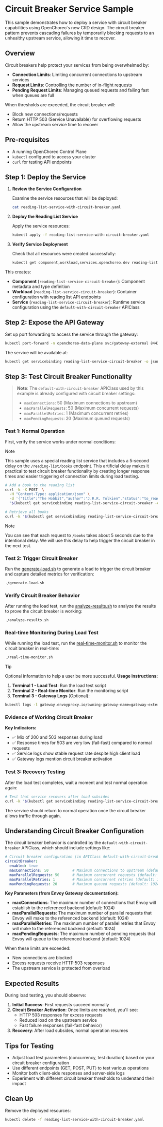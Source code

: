 # Circuit Breaker Service Sample

This sample demonstrates how to deploy a service with circuit breaker capabilities using OpenChoreo's new CRD design. The circuit breaker pattern prevents cascading failures by temporarily blocking requests to an unhealthy upstream service, allowing it time to recover.

## Overview

Circuit breakers help protect your services from being overwhelmed by:
- **Connection Limits**: Limiting concurrent connections to upstream services
- **Request Limits**: Controlling the number of in-flight requests
- **Pending Request Limits**: Managing queued requests and failing fast when queues are full

When thresholds are exceeded, the circuit breaker will:
- Block new connections/requests
- Return HTTP 503 (Service Unavailable) for overflowing requests
- Allow the upstream service time to recover

## Pre-requisites

- A running OpenChoreo Control Plane
- `kubectl` configured to access your cluster
- `curl` for testing API endpoints

## Step 1: Deploy the Service

1. **Review the Service Configuration**

   Examine the service resources that will be deployed:
   ```bash
   cat reading-list-service-with-circuit-breaker.yaml
   ```

2. **Deploy the Reading List Service**

   Apply the service resources:
   ```bash
   kubectl apply -f reading-list-service-with-circuit-breaker.yaml
   ```

3. **Verify Service Deployment**

   Check that all resources were created successfully:
   ```bash
   kubectl get component,workload,services.openchoreo.dev reading-list-service-circuit-breaker
   ```

This creates:
- **Component** (`reading-list-service-circuit-breaker`): Component metadata and type definition
- **Workload** (`reading-list-service-circuit-breaker`): Container configuration with reading list API endpoints
- **Service** (`reading-list-service-circuit-breaker`): Runtime service configuration using the `default-with-circuit-breaker` APIClass

## Step 2: Expose the API Gateway

Set up port forwarding to access the service through the gateway:

```bash
kubectl port-forward -n openchoreo-data-plane svc/gateway-external 8443:443 &
```

The service will be available at:
```bash
kubectl get servicebinding reading-list-service-circuit-breaker -o jsonpath='{.status.endpoints[0].public.uri}'
```

## Step 3: Test Circuit Breaker Functionality

> **Note**: The `default-with-circuit-breaker` APIClass used by this example is already configured with circuit breaker settings:
> - `maxConnections`: 50 (Maximum connections to upstream)
> - `maxParallelRequests`: 50 (Maximum concurrent requests)
> - `maxParallelRetries`: 1 (Maximum concurrent retries)
> - `maxPendingRequests`: 20 (Maximum queued requests)

### Test 1: Normal Operation

First, verify the service works under normal conditions:

> [!NOTE]
> This sample uses a special reading list service that includes a 5-second delay on the `/reading-list/books` endpoint. This artificial delay makes it practical to test circuit breaker functionality by creating longer response times and easier triggering of connection limits during load testing.

```bash
# Add a book to the reading list
curl -k -X POST  \
  -H "Content-Type: application/json" \
  -d '{"title":"The Hobbit","author":"J.R.R. Tolkien","status":"to_read"}' \
  "$(kubectl get servicebinding reading-list-service-circuit-breaker -o jsonpath='{.status.endpoints[0].public.uri}')/books"

# Retrieve all books
curl -k "$(kubectl get servicebinding reading-list-service-circuit-breaker -o jsonpath='{.status.endpoints[0].public.uri}')/books"
```

> [!NOTE]
> You can see that each request to `/books` takes about 5 seconds due to the intentional delay. We will use this delay to help trigger the circuit breaker in the next test.

### Test 2: Trigger Circuit Breaker

Run the [generate-load.sh](./generate-load.sh) to generate a load to trigger the circuit breaker and capture detailed metrics for verification:

```bash
./generate-load.sh
```

### Verify Circuit Breaker Behavior

After running the load test, run the [analyze-results.sh](./analyze-results.sh) to analyze the results to prove the circuit breaker is working:

```bash
./analyze-results.sh
```

### Real-time Monitoring During Load Test

While running the load test, run the [real-time-monitor.sh](./real-time-monitor.sh) to monitor the circuit breaker in real-time:

```bash
./real-time-monitor.sh
```

> [!TIP]
> Optional information to help a user be more successful.
> **Usage Instructions:**
> 1. **Terminal 1 - Load Test**: Run the load test script
> 2. **Terminal 2 - Real-time Monitor**: Run the monitoring script
> 3. **Terminal 3 - Gateway Logs** (Optional): 
>  ```bash
>  kubectl logs -l gateway.envoyproxy.io/owning-gateway-name=gateway-external -n openchoreo-data-plane -c envoy -f
>  ```

### Evidence of Working Circuit Breaker

**Key Indicators:**
- ✅ Mix of 200 and 503 responses during load
- ✅ Response times for 503 are very low (fail-fast) compared to normal requests
- ✅ Service logs show stable request rate despite high client load
- ✅ Gateway logs mention circuit breaker activation

### Test 3: Recovery Testing

After the load test completes, wait a moment and test normal operation again:

```bash
# Test that service recovers after load subsides
curl -k "$(kubectl get servicebinding reading-list-service-circuit-breaker -o jsonpath='{.status.endpoints[0].public.uri}')/books"
```

The service should return to normal operation once the circuit breaker allows traffic through again.

## Understanding Circuit Breaker Configuration

The circuit breaker behavior is controlled by the `default-with-circuit-breaker` APIClass, which should include settings like:

```yaml
# Circuit breaker configuration (in APIClass default-with-circuit-breaker)
circuitBreaker:
  enabled: true
  maxConnections: 50           # Maximum connections to upstream (default: 1024)
  maxParallelRequests: 50      # Maximum concurrent requests (default: 1024)
  maxParallelRetries: 1        # Maximum concurrent retries (default: 1024)
  maxPendingRequests: 20       # Maximum queued requests (default: 1024)
```

**Key Parameters (from Envoy Gateway documentation):**
- **maxConnections**: The maximum number of connections that Envoy will establish to the referenced backend (default: 1024)
- **maxParallelRequests**: The maximum number of parallel requests that Envoy will make to the referenced backend (default: 1024)
- **maxParallelRetries**: The maximum number of parallel retries that Envoy will make to the referenced backend (default: 1024)
- **maxPendingRequests**: The maximum number of pending requests that Envoy will queue to the referenced backend (default: 1024)

When these limits are exceeded:
- New connections are blocked
- Excess requests receive HTTP 503 responses
- The upstream service is protected from overload

## Expected Results

During load testing, you should observe:

1. **Initial Success**: First requests succeed normally
2. **Circuit Breaker Activation**: Once limits are reached, you'll see:
   - HTTP 503 responses for excess requests
   - Reduced load on the upstream service
   - Fast failure responses (fail-fast behavior)
3. **Recovery**: After load subsides, normal operation resumes

## Tips for Testing

- Adjust load test parameters (concurrency, test duration) based on your circuit breaker configuration
- Use different endpoints (GET, POST, PUT) to test various operations
- Monitor both client-side responses and server-side logs
- Experiment with different circuit breaker thresholds to understand their impact

## Clean Up

Remove the deployed resources:

```bash
kubectl delete -f reading-list-service-with-circuit-breaker.yaml
```
